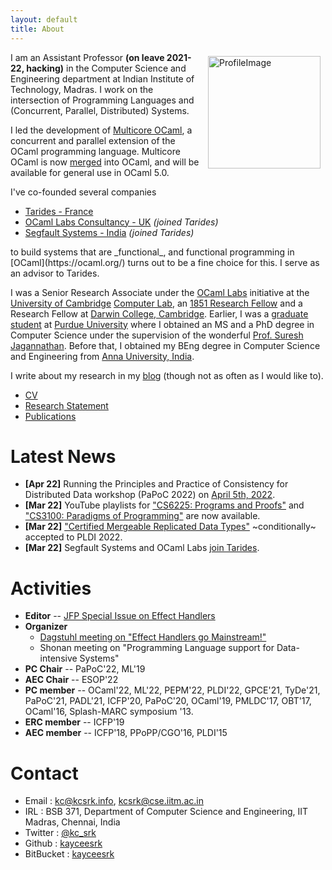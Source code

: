 ```yaml
---
layout: default
title: About
---
```


<img src="assets/profile.jpeg" alt="ProfileImage" style="width: 180px; float:
right; padding-right: 0.5rem; padding-left: 0.5rem; padding-top: 0.4rem;"/> I am
an Assistant Professor **(on leave 2021-22, hacking)** in the Computer Science
and Engineering department at Indian Institute of Technology, Madras. I work on
the intersection of Programming Languages and (Concurrent, Parallel,
Distributed) Systems.

I led the development of [Multicore
OCaml](https://github.com/ocamllabs/ocaml-multicore), a concurrent and parallel
extension of the OCaml programming language. Multicore OCaml is now
[merged](https://github.com/ocaml/ocaml/pull/10831) into OCaml, and will be
available for general use in OCaml 5.0.

I've co-founded several companies 

* [Tarides - France](https://tarides.com/)
* [OCaml Labs Consultancy - UK](http://ocamllabs.io/) _(joined Tarides)_
* [Segfault Systems - India](https://segfault.systems) _(joined Tarides)_

<p/>
to build systems that are _functional_, and functional programming in
[OCaml](https://ocaml.org/) turns out to be a fine choice for this. I serve as
an advisor to Tarides.

I was a Senior Research Associate under the [OCaml
Labs](http://www.cl.cam.ac.uk/projects/ocamllabs/) initiative at the [University
of Cambridge](http://www.cam.ac.uk/) [Computer Lab](http://www.cl.cam.ac.uk/),
an [1851 Research Fellow](http://www.royalcommission1851.org/awards/) and a
Research Fellow at [Darwin College, Cambridge](https://www.darwin.cam.ac.uk/).
Earlier, I was a [graduate student](https://www.cs.purdue.edu/homes/chandras/)
at [Purdue University](http://www.purdue.edu/) where I obtained an MS and a PhD
degree in Computer Science under the supervision of the wonderful [Prof. Suresh
Jagannathan](https://www.cs.purdue.edu/homes/suresh/). Before that, I obtained
my BEng degree in Computer Science and Engineering from [Anna University,
India](https://www.annauniv.edu/).

I write about my research in my [blog](http://kcsrk.info/blog/)
(though not as often as I would like to).

 * [CV](cv/cv.pdf)
 * [Research Statement](research/research.pdf)
 * [Publications](publications.html)

# Latest News

 * **\[Apr 22\]** Running the Principles and Practice of Consistency for Distributed Data workshop (PaPoC 2022) on [April 5th, 2022](https://papoc-workshop.github.io/2022/).
 * **\[Mar 22\]** YouTube playlists for ["CS6225: Programs and Proofs"](https://www.youtube.com/playlist?list=PLt0HgEXFOHdkfd7phdKKmTIuwHEvPX0qb) and ["CS3100: Paradigms of Programming"](https://www.youtube.com/playlist?list=PLt0HgEXFOHdkE-NTs87s7QjwYwqeihb-D) are now available.
 * **\[Mar 22\]** ["Certified Mergeable Replicated Data Types"](https://arxiv.org/abs/2203.14518) ~conditionally~ accepted to PLDI 2022.  
 * **\[Mar 22\]** Segfault Systems and OCaml Labs [join Tarides](https://tarides.com/blog/2022-03-01-segfault-systems-joins-tarides).  

# Activities

* **Editor** -- [JFP Special Issue on Effect Handlers](https://www.cambridge.org/core/journals/journal-of-functional-programming/collections/effects-and-handlers)
* **Organizer** 
  + [Dagstuhl meeting on "Effect Handlers go Mainstream!"](https://www.dagstuhl.de/en/program/calendar/semhp/?semnr=18172)
  + Shonan meeting on "Programming Language support for Data-intensive Systems"
* **PC Chair** -- PaPoC'22, ML'19
* **AEC Chair** -- ESOP'22
* **PC member** -- OCaml'22, ML'22, PEPM'22, PLDI'22, GPCE'21, TyDe'21, PaPoC'21, PADL'21, ICFP'20, PaPoC'20, OCaml'19, PMLDC'17, OBT'17, OCaml'16, Splash-MARC symposium '13.
* **ERC member** -- ICFP'19
* **AEC member** -- ICFP'18, PPoPP/CGO'16, PLDI'15

# Contact

 * Email : kc@kcsrk.info, kcsrk@cse.iitm.ac.in
 * IRL : BSB 371, Department of Computer Science and Engineering, IIT Madras, Chennai, India
 * Twitter : <a href="https://twitter.com/kc_srk"> @kc_srk </a>
 * Github : <a href="https://github.com/kayceesrk"> kayceesrk </a>
 * BitBucket : <a href="https://bitbucket.org/kayceesrk"> kayceesrk </a>


<br/>

